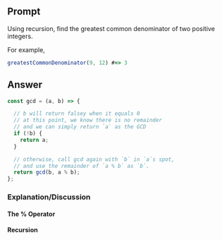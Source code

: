 ## Prompt

Using recursion, find the greatest common denominator of two positive integers.

For example, 

```js
greatestCommonDenominator(9, 12) #=> 3
```

## Answer

```js
const gcd = (a, b) => {

  // b will return falsey when it equals 0
  // at this point, we know there is no remainder
  // and we can simply return `a` as the GCD
  if (!b) {
    return a;
  }

  // otherwise, call gcd again with `b` in `a`s spot,
  // and use the remainder of `a % b` as `b`.
  return gcd(b, a % b);
};
```

### Explanation/Discussion

#### The % Operator

#### Recursion
